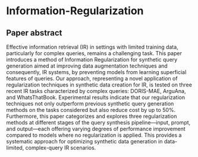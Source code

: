 # Information-Regularization
## Paper abstract
Effective information retrieval (IR) in settings with limited training data, particularly for complex queries, remains a challenging task. This paper introduces a method of Information Regularization for synthetic query generation aimed at improving data augmentation techniques and consequently, IR systems, by preventing models from learning superficial features of queries. Our approach, representing a novel application of regularization techniques in synthetic data creation for IR, is tested on three recent IR tasks characterized by complex queries: DORIS-MAE, ArguAna, and WhatsThatBook. Experimental results indicate that our regularization techniques not only outperform previous synthetic query generation methods on the tasks considered but also reduce cost by up to 50\%. Furthermore, this paper categorizes and explores three regularization methods at different stages of the query synthesis pipeline—input, prompt, and output—each offering varying degrees of performance improvement compared to models where no regularization is applied. This provides a systematic approach for optimizing synthetic data generation in data-limited, complex-query IR scenarios.
